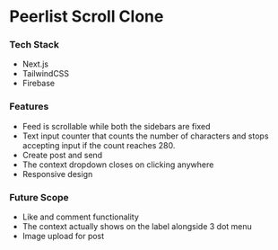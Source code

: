 <h1>Peerlist Scroll Clone </h1>


<h3>Tech Stack </h3>

- Next.js
- TailwindCSS
- Firebase

<h3>Features </h3>

- Feed is scrollable while both the sidebars are fixed
- Text input counter that counts the number of characters and stops accepting input if the count reaches 280.
- Create post and send
- The context dropdown closes on clicking anywhere
- Responsive design

<h3> Future Scope </h3>

- Like and comment functionality
- The context actually shows on the label alongside 3 dot menu
- Image upload for post


